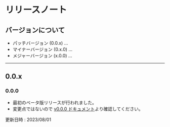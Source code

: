 # リリースノート

## バージョンについて

* パッチバージョン (0.0.x) ...
* マイナーバージョン (0.x.0) ...
* メジャーバージョン (x.0.0) ...

---

## 0.0.x

### 0.0.0

* 最初のベータ版リリースが行われました。
* 変更点ではないので [v0.0.0 ドキュメント]()より確認してください。

更新日時 : 2023/08/01
